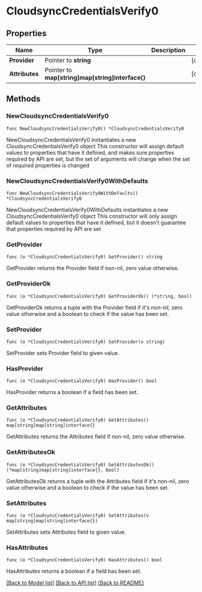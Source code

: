 # CloudsyncCredentialsVerify0

## Properties

Name | Type | Description | Notes
------------ | ------------- | ------------- | -------------
**Provider** | Pointer to **string** |  | [optional] 
**Attributes** | Pointer to **map[string]map[string]interface{}** |  | [optional] 

## Methods

### NewCloudsyncCredentialsVerify0

`func NewCloudsyncCredentialsVerify0() *CloudsyncCredentialsVerify0`

NewCloudsyncCredentialsVerify0 instantiates a new CloudsyncCredentialsVerify0 object
This constructor will assign default values to properties that have it defined,
and makes sure properties required by API are set, but the set of arguments
will change when the set of required properties is changed

### NewCloudsyncCredentialsVerify0WithDefaults

`func NewCloudsyncCredentialsVerify0WithDefaults() *CloudsyncCredentialsVerify0`

NewCloudsyncCredentialsVerify0WithDefaults instantiates a new CloudsyncCredentialsVerify0 object
This constructor will only assign default values to properties that have it defined,
but it doesn't guarantee that properties required by API are set

### GetProvider

`func (o *CloudsyncCredentialsVerify0) GetProvider() string`

GetProvider returns the Provider field if non-nil, zero value otherwise.

### GetProviderOk

`func (o *CloudsyncCredentialsVerify0) GetProviderOk() (*string, bool)`

GetProviderOk returns a tuple with the Provider field if it's non-nil, zero value otherwise
and a boolean to check if the value has been set.

### SetProvider

`func (o *CloudsyncCredentialsVerify0) SetProvider(v string)`

SetProvider sets Provider field to given value.

### HasProvider

`func (o *CloudsyncCredentialsVerify0) HasProvider() bool`

HasProvider returns a boolean if a field has been set.

### GetAttributes

`func (o *CloudsyncCredentialsVerify0) GetAttributes() map[string]map[string]interface{}`

GetAttributes returns the Attributes field if non-nil, zero value otherwise.

### GetAttributesOk

`func (o *CloudsyncCredentialsVerify0) GetAttributesOk() (*map[string]map[string]interface{}, bool)`

GetAttributesOk returns a tuple with the Attributes field if it's non-nil, zero value otherwise
and a boolean to check if the value has been set.

### SetAttributes

`func (o *CloudsyncCredentialsVerify0) SetAttributes(v map[string]map[string]interface{})`

SetAttributes sets Attributes field to given value.

### HasAttributes

`func (o *CloudsyncCredentialsVerify0) HasAttributes() bool`

HasAttributes returns a boolean if a field has been set.


[[Back to Model list]](../README.md#documentation-for-models) [[Back to API list]](../README.md#documentation-for-api-endpoints) [[Back to README]](../README.md)


